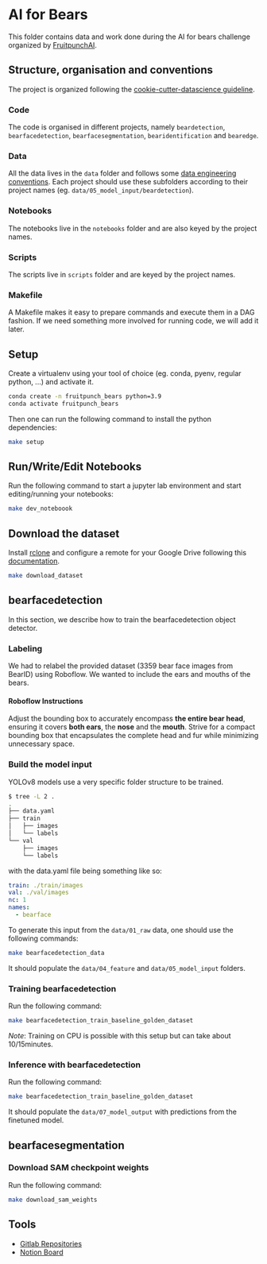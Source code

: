 # AI for Bears

This folder contains data and work done during the AI for bears
challenge organized by [FruitpunchAI](https://www.fruitpunch.ai/).

## Structure, organisation and conventions

The project is organized following the [cookie-cutter-datascience
guideline](https://drivendata.github.io/cookiecutter-data-science/#directory-structure).

### Code

The code is organised in different projects, namely `beardetection`,
`bearfacedetection`, `bearfacesegmentation`, `bearidentification` and
`bearedge`.

### Data

All the data lives in the `data` folder and follows some [data engineering
conventions](https://docs.kedro.org/en/stable/faq/faq.html#what-is-data-engineering-convention).
Each project should use these subfolders according to their project names (eg.
`data/05_model_input/beardetection`).

### Notebooks

The notebooks live in the `notebooks` folder and are also keyed by the project
names.

### Scripts

The scripts live in `scripts` folder and are keyed by the project names.

### Makefile

A Makefile makes it easy to prepare commands and execute them in a DAG fashion.
If we need something more involved for running code, we will add it later.

## Setup

Create a virtualenv using your tool of
choice (eg. conda, pyenv, regular python,
...) and activate it.

```sh
conda create -n fruitpunch_bears python=3.9
conda activate fruitpunch_bears
```

Then one can run the following command to install the python dependencies:

```sh
make setup
```

## Run/Write/Edit Notebooks

Run the following command to start a jupyter lab environment and start editing/running your notebooks:

```sh
make dev_noteboook
```

## Download the dataset

Install [rclone](https://rclone.org/install/) and configure a remote for
your Google Drive following this
[documentation](https://rclone.org/drive/).

```sh
make download_dataset
```

## bearfacedetection

In this section, we describe how to train the bearfacedetection object detector.

### Labeling

We had to relabel the provided dataset (3359 bear face images from
BearID) using Roboflow. We wanted to include the ears and mouths of the
bears.

#### Roboflow Instructions

Adjust the bounding box to accurately encompass **the entire bear head**, ensuring it covers **both ears**, the **nose** and the **mouth**. 
Strive for a compact bounding box that encapsulates the complete head and fur while minimizing unnecessary space.

### Build the model input

YOLOv8 models use a very specific folder structure to be trained.

```sh
$ tree -L 2 .
.
├── data.yaml
├── train
│   ├── images
│   └── labels
└── val
    ├── images
    └── labels
```

with the data.yaml file being something like so:

```yaml
train: ./train/images
val: ./val/images
nc: 1
names:
  - bearface
```

To generate this input from the `data/01_raw` data, one should use the
following commands:

```sh
make bearfacedetection_data
```

It should populate the `data/04_feature` and `data/05_model_input` folders.

### Training bearfacedetection

Run the following command:

```sh
make bearfacedetection_train_baseline_golden_dataset
```

_Note_: Training on CPU is possible with this setup but can take about 10/15minutes.

### Inference with bearfacedetection

Run the following command:

```sh
make bearfacedetection_train_baseline_golden_dataset
```

It should populate the `data/07_model_output` with predictions from the
finetuned model.

## bearfacesegmentation

### Download SAM checkpoint weights

Run the following command:

```sh
make download_sam_weights
```


## Tools

- [Gitlab Repositories](https://gitlab.com/groups/fruitpunch/projects/ai-for-bears)
- [Notion Board](https://www.notion.so/fruitpunch/AI-for-Bears-91a90f10263a421083a2cb075ffe53a3)
